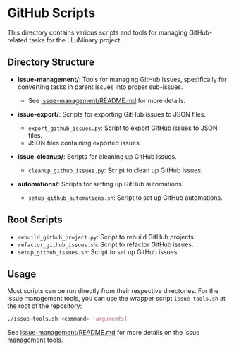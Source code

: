 # GitHub Scripts

This directory contains various scripts and tools for managing GitHub-related tasks for the LLuMinary project.

## Directory Structure

- **issue-management/**: Tools for managing GitHub issues, specifically for converting tasks in parent issues into proper sub-issues.
  - See [issue-management/README.md](./issue-management/README.md) for more details.

- **issue-export/**: Scripts for exporting GitHub issues to JSON files.
  - `export_github_issues.py`: Script to export GitHub issues to JSON files.
  - JSON files containing exported issues.

- **issue-cleanup/**: Scripts for cleaning up GitHub issues.
  - `cleanup_github_issues.py`: Script to clean up GitHub issues.

- **automations/**: Scripts for setting up GitHub automations.
  - `setup_github_automations.sh`: Script to set up GitHub automations.

## Root Scripts

- `rebuild_github_project.py`: Script to rebuild GitHub projects.
- `refactor_github_issues.sh`: Script to refactor GitHub issues.
- `setup_github_issues.sh`: Script to set up GitHub issues.

## Usage

Most scripts can be run directly from their respective directories. For the issue management tools, you can use the wrapper script `issue-tools.sh` at the root of the repository:

```bash
./issue-tools.sh <command> [arguments]
```

See [issue-management/README.md](./issue-management/README.md) for more details on the issue management tools.
